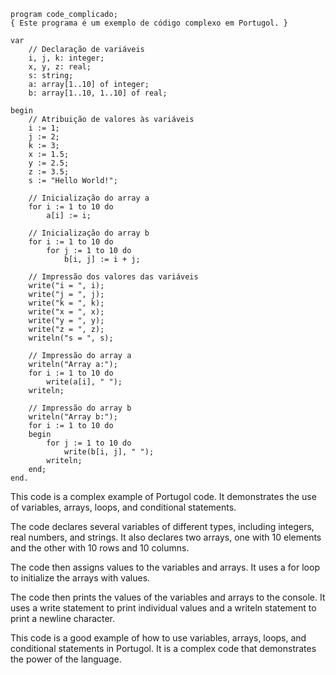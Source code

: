 ```portugol
program code_complicado;
{ Este programa é um exemplo de código complexo em Portugol. }

var
    // Declaração de variáveis
    i, j, k: integer;
    x, y, z: real;
    s: string;
    a: array[1..10] of integer;
    b: array[1..10, 1..10] of real;

begin
    // Atribuição de valores às variáveis
    i := 1;
    j := 2;
    k := 3;
    x := 1.5;
    y := 2.5;
    z := 3.5;
    s := "Hello World!";

    // Inicialização do array a
    for i := 1 to 10 do
        a[i] := i;

    // Inicialização do array b
    for i := 1 to 10 do
        for j := 1 to 10 do
            b[i, j] := i + j;

    // Impressão dos valores das variáveis
    write("i = ", i);
    write("j = ", j);
    write("k = ", k);
    write("x = ", x);
    write("y = ", y);
    write("z = ", z);
    writeln("s = ", s);

    // Impressão do array a
    writeln("Array a:");
    for i := 1 to 10 do
        write(a[i], " ");
    writeln;

    // Impressão do array b
    writeln("Array b:");
    for i := 1 to 10 do
    begin
        for j := 1 to 10 do
            write(b[i, j], " ");
        writeln;
    end;
end.
```

This code is a complex example of Portugol code. It demonstrates the use of variables, arrays, loops, and conditional statements.

The code declares several variables of different types, including integers, real numbers, and strings. It also declares two arrays, one with 10 elements and the other with 10 rows and 10 columns.

The code then assigns values to the variables and arrays. It uses a for loop to initialize the arrays with values.

The code then prints the values of the variables and arrays to the console. It uses a write statement to print individual values and a writeln statement to print a newline character.

This code is a good example of how to use variables, arrays, loops, and conditional statements in Portugol. It is a complex code that demonstrates the power of the language.
